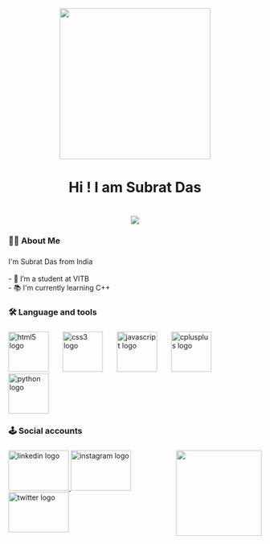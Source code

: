<div align="center">
  <img height="300" src="https://raw.githubusercontent.com/simon-zerisenay/simon-zerisenay/main/work.gif"  />
</div>

###

<h1 align="center">Hi ! I am Subrat Das</h1>

###

<br clear="both">

<div align="center">
  <img src="https://visitor-badge.laobi.icu/badge?page_id=imsubratdas.imsubratdas&"  />
</div>

###

<h3 align="left">👩‍💻 About Me</h3>

###

<p align="left">I'm Subrat Das from India<br><br>- 🔭 I’m a student at VITB<br>- 📚 I'm currently learning C++</p>

###

<h3 align="left">🛠 Language and tools</h3>

###

<div align="left">
  <img src="https://cdn.jsdelivr.net/gh/devicons/devicon/icons/html5/html5-original.svg" height="80" alt="html5 logo"  />
  <img width="20" />
  <img src="https://cdn.jsdelivr.net/gh/devicons/devicon/icons/css3/css3-original.svg" height="80" alt="css3 logo"  />
  <img width="20" />
  <img src="https://cdn.jsdelivr.net/gh/devicons/devicon/icons/javascript/javascript-original.svg" height="80" alt="javascript logo"  />
  <img width="20" />
  <img src="https://cdn.jsdelivr.net/gh/devicons/devicon/icons/cplusplus/cplusplus-original.svg" height="80" alt="cplusplus logo"  />
  <img width="20" />
  <img src="https://cdn.jsdelivr.net/gh/devicons/devicon/icons/python/python-original.svg" height="80" alt="python logo"  />
</div>

###

<h3 align="left">🕹️ Social accounts</h3>

###

<img align="right" height="170" src="https://cdn.dribbble.com/users/2131993/screenshots/4948736/thoughtworks-gif_dribbble.gif"  />

###

<div align="left">
  <a href="www.linkedin.com/in/imsubratdas" target="_blank">
    <img src="https://raw.githubusercontent.com/maurodesouza/profile-readme-generator/master/src/assets/icons/social/linkedin/default.svg" width="120" height="80" alt="linkedin logo"  />
  </a>
  <a href="https://www.instagram.com/imsubratdas/" target="_blank">
    <img src="https://raw.githubusercontent.com/maurodesouza/profile-readme-generator/master/src/assets/icons/social/instagram/default.svg" width="120" height="80" alt="instagram logo"  />
  </a>
  <a href="https://twitter.com/imsubratdas" target="_blank">
    <img src="https://raw.githubusercontent.com/maurodesouza/profile-readme-generator/master/src/assets/icons/social/twitter/default.svg" width="120" height="80" alt="twitter logo"  />
  </a>
</div>

###
